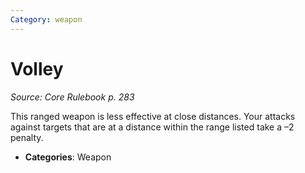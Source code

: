 ```yaml
---
Category: weapon
---
```

# Volley  
*Source: Core Rulebook p. 283*  

This ranged weapon is less effective at close distances. Your attacks against targets that are at a distance within the range listed take a –2 penalty.

- **Categories**: Weapon